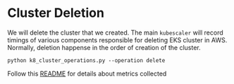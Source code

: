 # Cluster Deletion 
We will delete the cluster that we created. The main `kubescaler` will record timings of various components responsible for deleting EKS cluster
in AWS. Normally, deletion happense in the order of creation of the cluster. 


```console
python k8_cluster_operations.py --operation delete
```

Follow this [README](https://github.com/converged-computing/kubescaler/blob/main/examples/aws/README.md) for details about metrics collected
